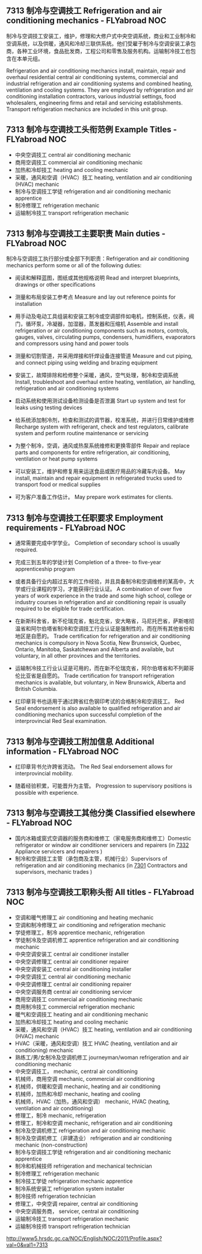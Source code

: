 ## 7313 制冷与空调技工 Refrigeration and air conditioning mechanics - FLYabroad NOC

制冷与空调技工安装工，维护，修理和大修户式中央空调系统，商业和工业制冷和空调系统，以及供暖，通风和冷却三联供系统。他们受雇于制冷与空调安装工承包商，各种工业环境，食品批发商，工程公司和零售及服务机构。运输制冷技工也包含在本单元组。

Refrigeration and air conditioning mechanics install, maintain, repair and overhaul residential central air conditioning systems, commercial and industrial refrigeration and air conditioning systems and combined heating, ventilation and cooling systems. They are employed by refrigeration and air conditioning installation contractors, various industrial settings, food wholesalers, engineering firms and retail and servicing establishments. Transport refrigeration mechanics are included in this unit group.

## 7313 制冷与空调技工头衔范例 Example Titles - FLYabroad NOC

* 中央空调技工 central air conditioning mechanic
* 商用空调技工 commercial air conditioning mechanic
* 加热和冷却技工 heating and cooling mechanic
* 采暖，通风和空调（HVAC）技工 heating, ventilation and air conditioning (HVAC) mechanic
* 制冷与空调技工学徒 refrigeration and air conditioning mechanic apprentice
* 制冷修理工 refrigeration mechanic
* 运输制冷技工 transport refrigeration mechanic

## 7313 制冷与空调技工主要职责 Main duties - FLYabroad NOC

制冷与空调技工执行部分或全部下列职责：Refrigeration and air conditioning mechanics perform some or all of the following duties:

* 阅读和解释蓝图，图纸或其他规格说明
Read and interpret blueprints, drawings or other specifications

* 测量和布局安装工参考点
Measure and lay out reference points for installation

* 用手动及电动工具组装和安装工制冷或空调部件如电机，控制系统，仪表，阀门，循环泵，冷凝器，加湿器，蒸发器和压缩机
Assemble and install refrigeration or air conditioning components such as motors, controls, gauges, valves, circulating pumps, condensers, humidifiers, evaporators and compressors using hand and power tools

* 测量和切割管道，并采用焊接和钎焊设备连接管道
Measure and cut piping, and connect piping using welding and brazing equipment

* 安装工，故障排除和检修整个采暖，通风，空气处理，制冷和空调系统
Install, troubleshoot and overhaul entire heating, ventilation, air handling, refrigeration and air conditioning systems

* 启动系统和使用测试设备检测设备是否泄漏
Start up system and test for leaks using testing devices

* 给系统添加制冷剂，检查和测试的调节器，校准系统，并进行日常维护或维修
Recharge system with refrigerant, check and test regulators, calibrate system and perform routine maintenance or servicing

* 为整个制冷，空调，通风或热泵系统维修和更换零部件
Repair and replace parts and components for entire refrigeration, air conditioning, ventilation or heat pump systems

* 可以安装工，维护和修复用来运送食品或医疗用品的冷藏车内设备。
May install, maintain and repair equipment in refrigerated trucks used to transport food or medical supplies

* 可为客户准备工作估计。
May prepare work estimates for clients.

## 7313 制冷与空调技工任职要求 Employment requirements - FLYabroad NOC

* 通常需要完成中学学业。
Completion of secondary school is usually required.

* 完成三到五年的学徒计划
Completion of a three- to five-year apprenticeship program 

* 或者具备行业内超过五年的工作经验，并且具备制冷和空调维修的某高中，大学或行业课程的学习，才能获得行业认证。
A combination of over five years of work experience in the trade and some high school, college or industry courses in refrigeration and air conditioning repair is usually required to be eligible for trade certification.

* 在新斯科舍省，新不伦瑞克省，魁北克省，安大略省，马尼托巴省，萨斯喀彻温省和阿尔伯塔省制冷和空调技工行业认证是强制性的，而在所有其他省份和地区是自愿的。
Trade certification for refrigeration and air conditioning mechanics is compulsory in Nova Scotia, New Brunswick, Quebec, Ontario, Manitoba, Saskatchewan and Alberta and available, but voluntary, in all other provinces and the territories.

* 运输制冷技工行业认证是可用的，而在新不伦瑞克省，阿尔伯塔省和不列颠哥伦比亚省是自愿的。
Trade certification for transport refrigeration mechanics is available, but voluntary, in New Brunswick, Alberta and British Columbia.

* 红印章背书也适用于通过跨省红色钢印考试的合格制冷和空调技工。
Red Seal endorsement is also available to qualified refrigeration and air conditioning mechanics upon successful completion of the interprovincial Red Seal examination.

## 7313 制冷与空调技工附加信息 Additional information - FLYabroad NOC

* 红印章背书允许跨省流动。
The Red Seal endorsement allows for interprovincial mobility.

* 随着经验积累，可能晋升为主管。
Progression to supervisory positions is possible with experience.

## 7313 制冷与空调技工其他分类 Classified elsewhere - FLYabroad NOC

* 国内冰箱或窗式空调器的服务商和维修工（家电服务商和维修工）Domestic refrigerator or window air conditioner servicers and repairers (in [7332](7332) Appliance servicers and repairers )
* 制冷和空调技工主管（承包商及主管，机械行业）Supervisors of refrigeration and air conditioning mechanics (in [7301](7301) Contractors and supervisors, mechanic trades )

## 7313 制冷与空调技工职称头衔 All titles - FLYabroad NOC

* 空调和暖气修理工 air conditioning and heating mechanic
* 空调和制冷修理工 air conditioning and refrigeration mechanic
* 学徒修理工，制冷 apprentice mechanic, refrigeration
* 学徒制冷及空调机修工 apprentice refrigeration and air conditioning mechanic
* 中央空调安装工 central air conditioner installer
* 中央空调修理工 central air conditioner repairer
* 中央空调安装工 central air conditioning installer
* 中央空调技工 central air conditioning mechanic
* 中央空调修理工 central air conditioning repairer
* 中央空调服务商 central air conditioning servicer
* 商用空调技工 commercial air conditioning mechanic
* 商用制冷技工 commercial refrigeration mechanic
* 暖气和空调技工 heating and air conditioning mechanic
* 加热和冷却技工 heating and cooling mechanic
* 采暖，通风和空调（HVAC）技工 heating, ventilation and air conditioning (HVAC) mechanic
* HVAC（采暖，通风和空调）技工 HVAC (heating, ventilation and air conditioning) mechanic
* 熟练工/男/女制冷及空调机修工 journeyman/woman refrigeration and air conditioning mechanic
* 中央空调技工， mechanic, central air conditioning
* 机械师，商用空调 mechanic, commercial air conditioning
* 机械师，供暖和空调 mechanic, heating and air conditioning
* 机械师，加热和冷却 mechanic, heating and cooling
* 机械师，HVAC（加热，通风和空调） mechanic, HVAC (heating, ventilation and air conditioning)
* 修理工，制冷 mechanic, refrigeration
* 修理工，制冷和空调 mechanic, refrigeration and air conditioning
* 制冷及空调机修工 refrigeration and air conditioning mechanic
* 制冷及空调机修工（非建造业） refrigeration and air conditioning mechanic (non-construction)
* 制冷与空调技工学徒 refrigeration and air conditioning mechanic apprentice
* 制冷和机械技师 refrigeration and mechanical technician
* 制冷修理工 refrigeration mechanic
* 制冷技工学徒 refrigeration mechanic apprentice
* 制冷系统安装工 refrigeration system installer
* 制冷技师 refrigeration technician
* 修理工，中央空调 repairer, central air conditioning
* 中央空调服务商， servicer, central air conditioning
* 运输制冷技工 transport refrigeration mechanic
* 运输制冷技师 transport refrigeration technician

http://www5.hrsdc.gc.ca/NOC/English/NOC/2011/Profile.aspx?val=0&val1=7313